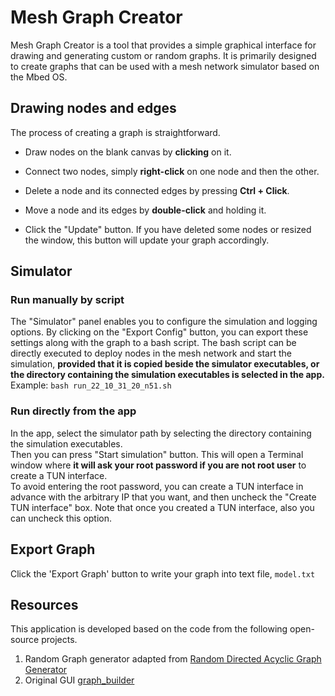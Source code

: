 # Mesh Graph Creator

Mesh Graph Creator is a tool that provides a simple graphical interface for drawing and generating custom or random graphs. It is primarily designed to create graphs that can be used with a mesh network simulator based on the Mbed OS.


## Drawing nodes and edges

The process of creating a graph is straightforward.

* Draw nodes on the blank canvas by **clicking** on it.

* Connect two nodes, simply **right-click** on one node and then the other.

* Delete a node and its connected edges by pressing **Ctrl + Click**.

* Move a node and its edges by **double-click** and holding it.

* Click the "Update" button. If you have deleted some nodes or resized the window, this button will update your graph accordingly.

## Simulator

### Run manually by script

The "Simulator" panel enables you to configure the simulation and logging options. By clicking on the "Export Config" button, you can export these settings along with the graph to a bash script. The bash script can be directly executed to deploy nodes in the mesh network and start the simulation, **provided that it is copied beside the simulator executables, or the directory containing the simulation executables is selected in the app.**<br>
Example: `bash run_22_10_31_20_n51.sh`

### Run directly from the app

In the app, select the simulator path by selecting the directory containing the simulation executables.<br>
Then you can press "Start simulation" button. This will open a Terminal window where **it will ask your root password if you are not root user** to create a TUN interface.<br>
To avoid entering the root password, you can create a TUN interface in advance with the arbitrary IP that you want, and then uncheck the "Create TUN interface" box. Note that once you created a TUN interface, also you can uncheck this option.

## Export Graph

Click the 'Export Graph' button to write your graph into text file, `model.txt`

## Resources

This application is developed based on the code from the following open-source projects.

1. Random Graph generator adapted from [Random Directed Acyclic Graph Generator](https://github.com/Livioni/DAG_Generator)
2. Original GUI [graph_builder](https://github.com/ariel-weiss/graph_builder)